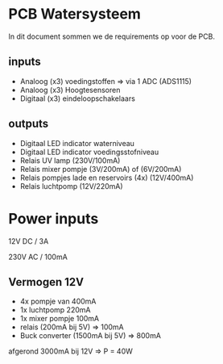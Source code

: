 # PCB Watersysteem

In dit document sommen we de requirements op voor de PCB.

## inputs
- Analoog (x3) voedingstoffen => via 1 ADC (ADS1115)
- Analoog (x3) Hoogtesensoren
- Digitaal (x3) eindeloopschakelaars

## outputs
- Digitaal LED indicator waterniveau
- Digitaal LED indicator voedingsstofniveau
- Relais UV lamp (230V/100mA)
- Relais mixer pompje (3V/200mA) of (6V/200mA)
- Relais pompjes lade en reservoirs (4x) (12V/400mA)
- Relais luchtpomp (12V/220mA)



# Power inputs

12V DC / 3A

230V AC / 100mA

## Vermogen 12V
- 4x pompje van 400mA
- 1x luchtpomp 220mA
- 1x mixer pompje 100mA
- relais (200mA bij 5V) => 100mA
- Buck converter (1500mA bij 5V) => 800mA

afgerond 3000mA bij 12V
=> P = 40W